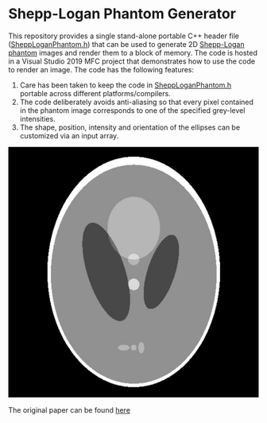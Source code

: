 # Shepp-Logan Phantom Generator

This repository provides a single stand-alone portable C++ header file ([SheppLoganPhantom.h](https://github.com/JohnLeber/Shepp-Logan-Phantom/blob/master/SheppLoganPhantom.h)) that can be used to generate 2D [Shepp-Logan phantom](https://en.wikipedia.org/wiki/Shepp%E2%80%93Logan_phantom) images and render them to a block of memory. The code is hosted in a Visual Studio 2019 MFC project that demonstrates how to use the code to render an image. The code has the following features:
1) Care has been taken to keep the code in [SheppLoganPhantom.h](https://github.com/JohnLeber/Shepp-Logan-Phantom/blob/master/SheppLoganPhantom.h) portable across different platforms/compilers. 
2) The code deliberately avoids anti-aliasing so that every pixel contained in the phantom image corresponds to one of the specified grey-level intensities.
3) The shape, position, intensity and orientation of the ellipses can be customized via an input array.

![alt text](https://github.com/JohnLeber/Shepp-Logan-Phantom/blob/master/PhantomImage.jpg)

 
The original paper can be found [here](https://web.archive.org/web/20160304035526/http://stat.wharton.upenn.edu/~shepp/publications/33.pdf)

